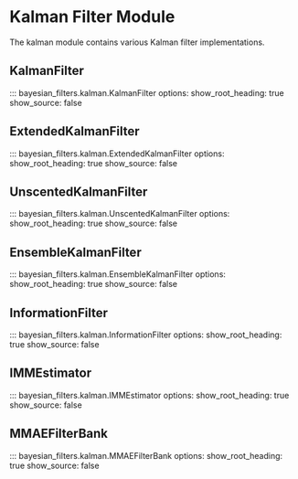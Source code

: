 # Kalman Filter Module

The kalman module contains various Kalman filter implementations.

## KalmanFilter

::: bayesian_filters.kalman.KalmanFilter
    options:
      show_root_heading: true
      show_source: false

## ExtendedKalmanFilter

::: bayesian_filters.kalman.ExtendedKalmanFilter
    options:
      show_root_heading: true
      show_source: false

## UnscentedKalmanFilter

::: bayesian_filters.kalman.UnscentedKalmanFilter
    options:
      show_root_heading: true
      show_source: false

## EnsembleKalmanFilter

::: bayesian_filters.kalman.EnsembleKalmanFilter
    options:
      show_root_heading: true
      show_source: false

## InformationFilter

::: bayesian_filters.kalman.InformationFilter
    options:
      show_root_heading: true
      show_source: false

## IMMEstimator

::: bayesian_filters.kalman.IMMEstimator
    options:
      show_root_heading: true
      show_source: false

## MMAEFilterBank

::: bayesian_filters.kalman.MMAEFilterBank
    options:
      show_root_heading: true
      show_source: false
